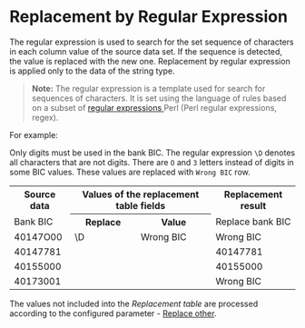 # Replacement by Regular Expression

The regular expression is used to search for the set sequence of characters in each column value of the source data set. If the sequence is detected, the value is replaced with the new one. Replacement by regular expression is applied only to the data of the string type.

> **Note:** The regular expression is a template used for search for sequences of characters. It is set using the language of rules based on a subset of [regular expressions ](https://ru.wikipedia.org/wiki/%D0%A0%D0%B5%D0%B3%D1%83%D0%BB%D1%8F%D1%80%D0%BD%D1%8B%D0%B5_%D0%B2%D1%8B%D1%80%D0%B0%D0%B6%D0%B5%D0%BD%D0%B8%D1%8F) Perl (Perl regular expressions, regex).

For example:

Only digits must be used in the bank BIC. The regular expression `\D` denotes all characters that are not digits. There are `О` and `З` letters instead of digits in some BIC values. These values are replaced with `Wrong BIC` row.

<table>
 <tr><th>Source data</th><th colspan="2">Values of the replacement table fields</th><th>Replacement result</th></tr>
 <tr><td>Bank BIC</td><th>Replace</th><th>Value</th><td>Replace bank BIC</td></tr>
 <tr><td>40147О00</td><td rowspan="4" valign="top">\D</td><td Rowspan="4" valign="top">Wrong BIC</td><td>Wrong BIC</td></tr>
 <tr><td>40147781</td><td>40147781</td></tr>
 <tr><td>40155000</td><td>40155000</td></tr>
 <tr><td>4017З001</td><td>Wrong BIC</td></tr>
</table>

The values not included into the *Replacement table* are processed according to the configured parameter - [Replace other](./other-match.md).